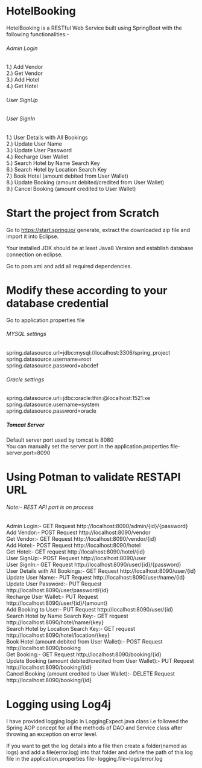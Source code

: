 # HotelBooking
HotelBooking is a RESTful Web Service built using SpringBoot with the following functionalities:- 
###### Admin Login
1.) Add Vendor <br/>
2.) Get Vendor <br/>
3.) Add Hotel <br/>
4.) Get Hotel <br/>
###### User SignUp <br/>
###### User SignIn <br/>
1.) User Details with All Bookings <br/>
2.) Update User Name <br/>
3.) Update User Password <br/>
4.) Recharge User Wallet <br/>
5.) Search Hotel by Name Search Key <br/>
6.) Search Hotel by Location Search Key <br/>
7.) Book Hotel (amount debited from User Wallet) <br/>
8.) Update Booking (amount debited/credited from User Wallet) <br/>
9.) Cancel Booking (amount credited to User Wallet) <br/>

# Start the project from Scratch
Go to https://start.spring.io/  generate, extract the downloaded zip file and import it into Eclipse. <br/>

Your installed JDK should be at least Java8 Version and establish database connection on eclipse. <br/>

Go to pom.xml and add all required dependencies.

# Modify these according to your database credential
Go to application.properties file
###### MYSQL settings
spring.datasource.url=jdbc:mysql://localhost:3306/spring_project <br/>
spring.datasource.username=root <br/>
spring.datasource.password=abcdef
###### Oracle settings
spring.datasource.url=jdbc:oracle:thin:@localhost:1521:xe <br/>
spring.datasource.username=system <br/>
spring.datasource.password=oracle
##### Tomcat Server
Default server port used by tomcat is 8080 <br/>
You can manually set the server port in the application.properties file- server.port=8090

# Using Potman to validate RESTAPI URL

###### Note:- REST API part is on process
Admin Login:- GET Request http://localhost:8090/admin/{id}/{password} <br/>
Add Vendor:- POST Request http://localhost:8090/vendor <br/>
Get Vendor:- GET Request http://localhost:8090/vendor/{id} <br/>
Add Hotel:- POST Request http://localhost:8090/hotel <br/>
Get Hotel:- GET request http://localhost:8090/hotel/{id} <br/>
User SignUp:- POST Request http://localhost:8090/user <br/>
User SignIn:- GET Request http://localhost:8090/user/{id}/{password}<br/>
User Details with All Bookings:- GET Request http://localhost:8090/user/{id} <br/>
Update User Name:- PUT Request http://localhost:8090/user/name/{id} <br/>
Update User Password:- PUT Request http://localhost:8090/user/password/{id} <br/>
Recharge User Wallet:- PUT Request http://localhost:8090/user/{id}/{amount} <br/>
Add Booking to User:- PUT Request http://localhost:8090/user/{id} <br/>
Search Hotel by Name Search Key:- GET request http://localhost:8090/hotel/name/{key} <br/>
Search Hotel by Location Search Key:- GET request http://localhost:8090/hotel/location/{key} <br/>
Book Hotel (amount debited from User Wallet):- POST Request http://localhost:8090/booking <br/>
Get Booking:- GET Request http://localhost:8090/booking/{id} <br/>
Update Booking (amount debited/credited from User Wallet):- PUT Request http://localhost:8090/booking/{id} <br/>
Cancel Booking (amount credited to User Wallet):- DELETE Request http://localhost:8090/booking/{id} <br/>

# Logging using Log4j
I have provided logging logic in LoggingExpect.java class i.e followed the Spring AOP concept for all the methods of DAO and Service class after throwing an exception on error level. <br/>

If you want to get the log details into a file then create a folder(named as logs) and add a file(error.log) into that folder and define the path of this log file in the application.properties file- logging.file=logs/error.log
